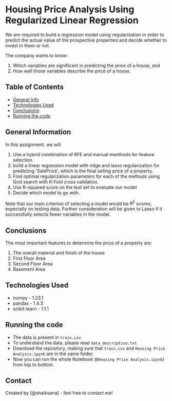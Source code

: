 # Housing Price Analysis Using Regularized Linear Regression
We are required to build a regression model using regularisation in order to predict the actual value of the prospective properties and decide whether to invest in them or not. 

The company wants to know:

1. Which variables are significant in predicting the price of a house, and
2. How well those variables describe the price of a house.


## Table of Contents
* [General Info](#general-information)
* [Technologies Used](#technologies-used)
* [Conclusions](#conclusions)
* [Running the code](#running-the-code)

<!-- You can include any other section that is pertinent to your problem -->

## General Information
In this assignment, we will

1. Use a hybrid combination of RFE and manual menthods for feature selection.
2. build a linear regression model with ridge and lasso regularization for predicting 'SalePrice', which is the final selling price of a property.
3. Find optimal regularization parameters for each of the methods using Grid search with K-Fold cross validation.
4. Use R-squared score on the test set to evaluate our model
5. Decide which model to go with.

Note that our main criterion of selecting a model would be $R^2$ scores, especially on testing data. 
Further consideration will be given to Lasso if it successfully selects fewer variables in the model.

<!-- You don't have to answer all the questions - just the ones relevant to your project. -->

## Conclusions
The most important features to determine the price of a property are:
1. The overall material and finish of the house
2. First Floor Area
3. Second Floor Area
4. Basement Area

<!-- You don't have to answer all the questions - just the ones relevant to your project. -->


## Technologies Used
- numpy - 1.23.1
- pandas - 1.4.3
- scikit-learn - 1.1.1

<!-- As the libraries versions keep on changing, it is recommended to mention the version of library used in this project -->

## Running the code
- The data is present in `train.csv`.
- To understand the data, please read `data_description.txt`
- Download the repository, making sure that `train.csv` and `Housing Price Analysis.ipynb` are in the same folder.
- Now you can run the whole Notebook (`BHousing Price Analysis.ipynb`) from top to bottom.

## Contact
Created by [@shaiksana] - feel free to contact me!


<!-- Optional -->
<!-- ## License -->
<!-- This project is open source and available under the [... License](). -->

<!-- You don't have to include all sections - just the one's relevant to your project -->
